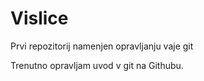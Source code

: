 # Vislice
Prvi repozitorij namenjen opravljanju vaje git

Trenutno opravljam uvod v git na Githubu.
